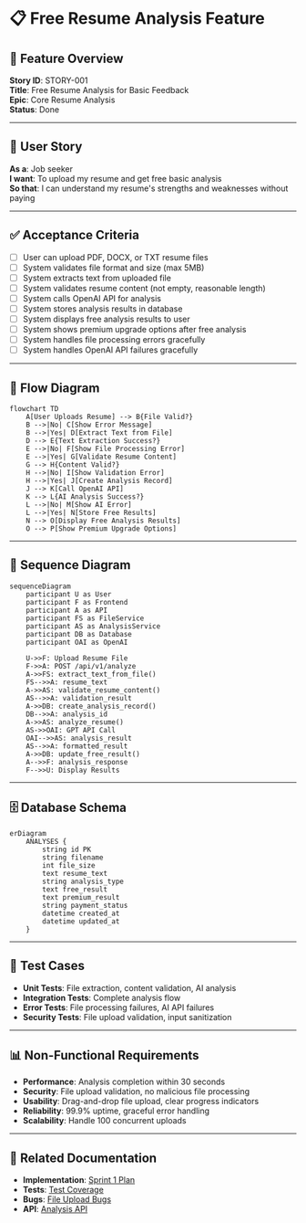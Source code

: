 # 📋 **Free Resume Analysis Feature**

## 🎯 **Feature Overview**
**Story ID**: STORY-001  
**Title**: Free Resume Analysis for Basic Feedback  
**Epic**: Core Resume Analysis  
**Status**: Done  

---

## 📝 **User Story**
**As a**: Job seeker  
**I want**: To upload my resume and get free basic analysis  
**So that**: I can understand my resume's strengths and weaknesses without paying  

---

## ✅ **Acceptance Criteria**
- [ ] User can upload PDF, DOCX, or TXT resume files
- [ ] System validates file format and size (max 5MB)
- [ ] System extracts text from uploaded file
- [ ] System validates resume content (not empty, reasonable length)
- [ ] System calls OpenAI API for analysis
- [ ] System stores analysis results in database
- [ ] System displays free analysis results to user
- [ ] System shows premium upgrade options after free analysis
- [ ] System handles file processing errors gracefully
- [ ] System handles OpenAI API failures gracefully

---

## 🔄 **Flow Diagram**
```mermaid
flowchart TD
    A[User Uploads Resume] --> B{File Valid?}
    B -->|No| C[Show Error Message]
    B -->|Yes| D[Extract Text from File]
    D --> E{Text Extraction Success?}
    E -->|No| F[Show File Processing Error]
    E -->|Yes| G[Validate Resume Content]
    G --> H{Content Valid?}
    H -->|No| I[Show Validation Error]
    H -->|Yes| J[Create Analysis Record]
    J --> K[Call OpenAI API]
    K --> L{AI Analysis Success?}
    L -->|No| M[Show AI Error]
    L -->|Yes| N[Store Free Results]
    N --> O[Display Free Analysis Results]
    O --> P[Show Premium Upgrade Options]
```

---

## 🔄 **Sequence Diagram**
```mermaid
sequenceDiagram
    participant U as User
    participant F as Frontend
    participant A as API
    participant FS as FileService
    participant AS as AnalysisService
    participant DB as Database
    participant OAI as OpenAI

    U->>F: Upload Resume File
    F->>A: POST /api/v1/analyze
    A->>FS: extract_text_from_file()
    FS-->>A: resume_text
    A->>AS: validate_resume_content()
    AS-->>A: validation_result
    A->>DB: create_analysis_record()
    DB-->>A: analysis_id
    A->>AS: analyze_resume()
    AS->>OAI: GPT API Call
    OAI-->>AS: analysis_result
    AS-->>A: formatted_result
    A->>DB: update_free_result()
    A-->>F: analysis_response
    F-->>U: Display Results
```

---

## 🗄️ **Database Schema**
```mermaid
erDiagram
    ANALYSES {
        string id PK
        string filename
        int file_size
        text resume_text
        string analysis_type
        text free_result
        text premium_result
        string payment_status
        datetime created_at
        datetime updated_at
    }
```

---

## 🧪 **Test Cases**
- **Unit Tests**: File extraction, content validation, AI analysis
- **Integration Tests**: Complete analysis flow
- **Error Tests**: File processing failures, AI API failures
- **Security Tests**: File upload validation, input sanitization

---

## 📊 **Non-Functional Requirements**
- **Performance**: Analysis completion within 30 seconds
- **Security**: File upload validation, no malicious file processing
- **Usability**: Drag-and-drop file upload, clear progress indicators
- **Reliability**: 99.9% uptime, graceful error handling
- **Scalability**: Handle 100 concurrent uploads

---

## 🔗 **Related Documentation**
- **Implementation**: [Sprint 1 Plan](../sprints/sprint-1.md)
- **Tests**: [Test Coverage](../tests/unit-tests.md)
- **Bugs**: [File Upload Bugs](../bugs/file-upload-bugs.md)
- **API**: [Analysis API](../api/analysis-endpoints.md)
